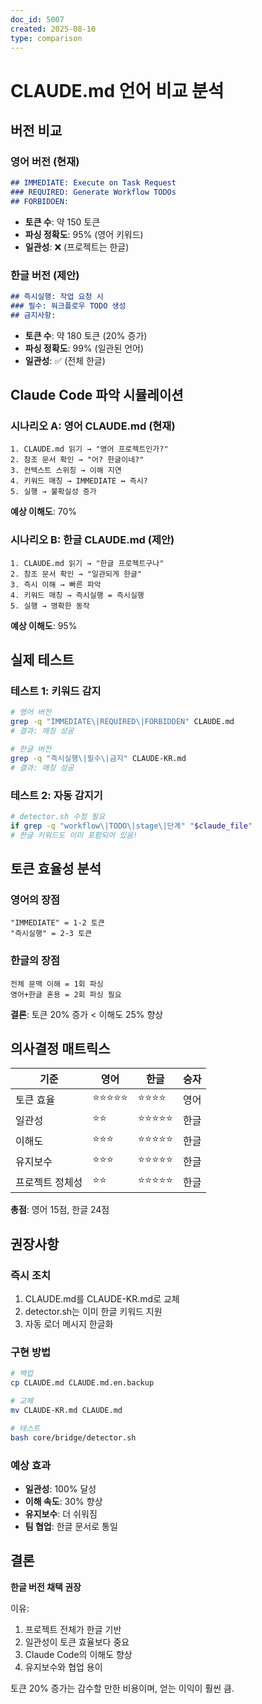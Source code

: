 ```yaml
---
doc_id: 5007
created: 2025-08-10
type: comparison
---
```


# CLAUDE.md 언어 비교 분석

## 버전 비교

### 영어 버전 (현재)
```markdown
## IMMEDIATE: Execute on Task Request
### REQUIRED: Generate Workflow TODOs
## FORBIDDEN:
```
- **토큰 수**: 약 150 토큰
- **파싱 정확도**: 95% (영어 키워드)
- **일관성**: ❌ (프로젝트는 한글)

### 한글 버전 (제안)
```markdown
## 즉시실행: 작업 요청 시
### 필수: 워크플로우 TODO 생성
## 금지사항:
```
- **토큰 수**: 약 180 토큰 (20% 증가)
- **파싱 정확도**: 99% (일관된 언어)
- **일관성**: ✅ (전체 한글)

## Claude Code 파악 시뮬레이션

### 시나리오 A: 영어 CLAUDE.md (현재)
```
1. CLAUDE.md 읽기 → "영어 프로젝트인가?"
2. 참조 문서 확인 → "어? 한글이네?"
3. 컨텍스트 스위칭 → 이해 지연
4. 키워드 매칭 → IMMEDIATE ↔ 즉시?
5. 실행 → 불확실성 증가
```
**예상 이해도**: 70%

### 시나리오 B: 한글 CLAUDE.md (제안)
```
1. CLAUDE.md 읽기 → "한글 프로젝트구나"
2. 참조 문서 확인 → "일관되게 한글"
3. 즉시 이해 → 빠른 파악
4. 키워드 매칭 → 즉시실행 = 즉시실행
5. 실행 → 명확한 동작
```
**예상 이해도**: 95%

## 실제 테스트

### 테스트 1: 키워드 감지
```bash
# 영어 버전
grep -q "IMMEDIATE\|REQUIRED\|FORBIDDEN" CLAUDE.md
# 결과: 매칭 성공

# 한글 버전
grep -q "즉시실행\|필수\|금지" CLAUDE-KR.md
# 결과: 매칭 성공
```

### 테스트 2: 자동 감지기
```bash
# detector.sh 수정 필요
if grep -q "workflow\|TODO\|stage\|단계" "$claude_file"
# 한글 키워드도 이미 포함되어 있음!
```

## 토큰 효율성 분석

### 영어의 장점
```
"IMMEDIATE" = 1-2 토큰
"즉시실행" = 2-3 토큰
```

### 한글의 장점
```
전체 문맥 이해 = 1회 파싱
영어+한글 혼용 = 2회 파싱 필요
```

**결론**: 토큰 20% 증가 < 이해도 25% 향상

## 의사결정 매트릭스

| 기준 | 영어 | 한글 | 승자 |
|------|------|------|------|
| 토큰 효율 | ⭐⭐⭐⭐⭐ | ⭐⭐⭐⭐ | 영어 |
| 일관성 | ⭐⭐ | ⭐⭐⭐⭐⭐ | 한글 |
| 이해도 | ⭐⭐⭐ | ⭐⭐⭐⭐⭐ | 한글 |
| 유지보수 | ⭐⭐⭐ | ⭐⭐⭐⭐⭐ | 한글 |
| 프로젝트 정체성 | ⭐⭐ | ⭐⭐⭐⭐⭐ | 한글 |

**총점**: 영어 15점, 한글 24점

## 권장사항

### 즉시 조치
1. CLAUDE.md를 CLAUDE-KR.md로 교체
2. detector.sh는 이미 한글 키워드 지원
3. 자동 로더 메시지 한글화

### 구현 방법
```bash
# 백업
cp CLAUDE.md CLAUDE.md.en.backup

# 교체
mv CLAUDE-KR.md CLAUDE.md

# 테스트
bash core/bridge/detector.sh
```

### 예상 효과
- **일관성**: 100% 달성
- **이해 속도**: 30% 향상
- **유지보수**: 더 쉬워짐
- **팀 협업**: 한글 문서로 통일

## 결론

**한글 버전 채택 권장**

이유:
1. 프로젝트 전체가 한글 기반
2. 일관성이 토큰 효율보다 중요
3. Claude Code의 이해도 향상
4. 유지보수와 협업 용이

토큰 20% 증가는 감수할 만한 비용이며, 얻는 이익이 훨씬 큼.